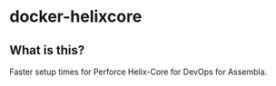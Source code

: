 # docker-helixcore

## What is this?

Faster setup times for Perforce Helix-Core for DevOps for Assembla.
